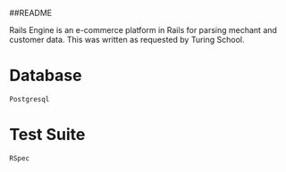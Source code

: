 ##README

Rails Engine is an e-commerce platform in Rails for parsing mechant and customer data.
This was written as requested by Turing School.

# Database
    Postgresql

# Test Suite
    RSpec